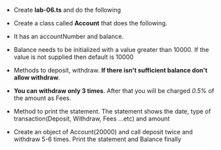 * Create __lab-06.ts__ and do the following


* Create a class called __Account__ that does the following.
* It has an accountNumber and balance.
* Balance needs to be initialized with a value greater than 10000. If the value is not supplied then default is 10000 
* Methods to deposit, withdraw. __If there isn't sufficient balance don't allow withdraw__.
* __You can withdraw only 3 times__. After that you will be charged _0.5%_ of the amount as Fees.
* Method to print the statement. The statement shows the date, type of transaction(Deposit, Withdraw, Fees ...etc) and amount
* Create an object of Account(20000) and call deposit twice and withdraw 5-6 times. Print the statement and Balance finally 